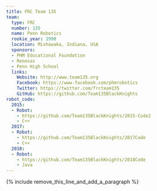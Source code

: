 ```yaml
---
title: FRC Team 135
team:
  type: FRC
  number: 135
  name: Penn Robotics
  rookie_year: 1998
  location: Mishawaka, Indiana, USA
  sponsors:
  - PHM Educational Foundation
  - Renesas
  - Penn High School
  links:
    Website: http://www.team135.org
    Facebook: https://www.facebook.com/phmrobotics
    Twitter: https://twitter.com/frcteam135
    GitHub: https://github.com/Team135BlackKnights
robot_code:
  2015:
  - Robot:
    - https://github.com/Team135BlackKnights/2015-Code2
    - C++
  2017:
  - Robot:
    - https://github.com/Team135BlackKnights/2017Code
    - C++
  2018:
  - Robot:
    - https://github.com/Team135BlackKnights/2018Code
    - Java
---
```


{% include remove_this_line_and_add_a_paragraph %}